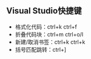 ## Visual Studio快捷键

- 格式化代码：ctrl+k ctrl+f
- 折叠代码块：ctrl+m ctrl+o/l
- 新建/取消书签：ctrl+k ctrl+k
- 括号匹配跳转：ctrl+]